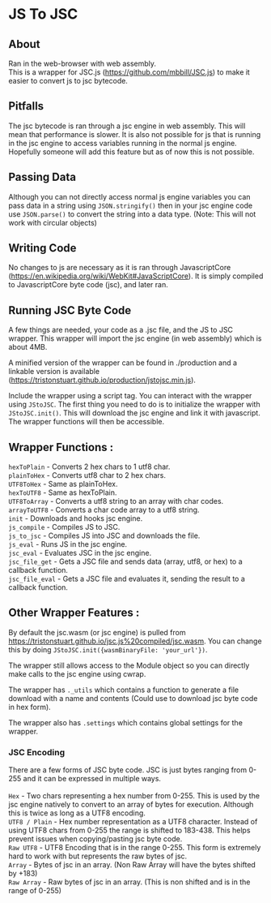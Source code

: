 # JS To JSC

## About
Ran in the web-browser with web assembly. <br>
This is a wrapper for JSC.js (https://github.com/mbbill/JSC.js) to make it easier to convert js to jsc bytecode.

## Pitfalls
The jsc bytecode is ran through a jsc engine in web assembly. This will mean that performance is slower. It is also not possible for js that is running in the jsc engine to access variables running in the normal js engine. Hopefully someone will add this feature but as of now this is not possible.

## Passing Data
Although you can not directly access normal js engine variables you can pass data in a string using `JSON.stringify()` then in your jsc engine code use `JSON.parse()` to convert the string into a data type. (Note: This will not work with circular objects)

## Writing Code
No changes to js are necessary as it is ran through JavascriptCore (https://en.wikipedia.org/wiki/WebKit#JavaScriptCore). It is simply compiled to JavascriptCore byte code (jsc), and later ran.

## Running JSC Byte Code
A few things are needed, your code as a .jsc file, and the JS to JSC wrapper. This wrapper will import the jsc engine (in web assembly) which is about 4MB.

A minified version of the wrapper can be found in ./production and a linkable version is available (https://tristonstuart.github.io/production/jstojsc.min.js).

Include the wrapper using a script tag. You can interact with the wrapper using `JStoJSC`. The first thing you need to do is to initialize the wrapper with `JStoJSC.init()`. This will download the jsc engine and link it with javascript. The wrapper functions will then be accessible.

## Wrapper Functions :
`hexToPlain` - Converts 2 hex chars to 1 utf8 char.
<br>
`plainToHex` - Converts utf8 char to 2 hex chars.
<br>
`UTF8ToHex` - Same as plainToHex.
<br>
`hexToUTF8` - Same as hexToPlain.
<br>
`UTF8ToArray` - Converts a utf8 string to an array with char codes.
<br>
`arrayToUTF8` - Converts a char code array to a utf8 string.
<br>
`init` - Downloads and hooks jsc engine.
<br>
`js_compile` - Compiles JS to JSC.
<br>
`js_to_jsc` - Compiles JS into JSC and downloads the file.
<br>
`js_eval` - Runs JS in the jsc engine.
<br>
`jsc_eval` - Evaluates JSC in the jsc engine.
<br>
`jsc_file_get` - Gets a JSC file and sends data (array, utf8, or hex) to a callback function.
<br>
`jsc_file_eval` - Gets a JSC file and evaluates it, sending the result to a callback function.

## Other Wrapper Features :
By default the jsc.wasm (or jsc engine) is pulled from https://tristonstuart.github.io/jsc.js%20compiled/jsc.wasm. You can change this by doing `JStoJSC.init({wasmBinaryFile: 'your_url'})`.

The wrapper still allows access to the Module object so you can directly make calls to the jsc engine using cwrap.

The wrapper has `._utils` which contains a function to generate a file download with a name and contents (Could use to download jsc byte code in hex form).

The wrapper also has `.settings` which contains global settings for the wrapper.

### JSC Encoding
There are a few forms of JSC byte code. JSC is just bytes ranging from 0-255 and it can be expressed in multiple ways.
<br>
<br>
`Hex` - Two chars representing a hex number from 0-255. This is used by the jsc engine natively to convert to an array of bytes for execution. Although this is twice as long as a UTF8 encoding.
<br>
`UTF8 / Plain` - Hex number representation as a UTF8 character. Instead of using UTF8 chars from 0-255 the range is shifted to 183-438. This helps prevent issues when copying/pasting jsc byte code.
<br>
`Raw UTF8` - UTF8 Encoding that is in the range 0-255. This form is extremely hard to work with but represents the raw bytes of jsc.
<br>
`Array` - Bytes of jsc in an array. (Non Raw Array will have the bytes shifted by +183)
<br>
`Raw Array` - Raw bytes of jsc in an array. (This is non shifted and is in the range of 0-255)
